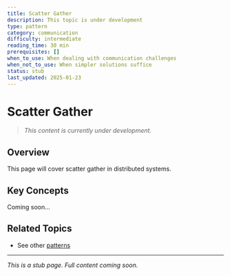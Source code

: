 ```yaml
---
title: Scatter Gather
description: This topic is under development
type: pattern
category: communication
difficulty: intermediate
reading_time: 30 min
prerequisites: []
when_to_use: When dealing with communication challenges
when_not_to_use: When simpler solutions suffice
status: stub
last_updated: 2025-01-23
---
```



# Scatter Gather

> *This content is currently under development.*

## Overview

This page will cover scatter gather in distributed systems.

## Key Concepts

Coming soon...

## Related Topics

- See other [patterns](index.md)

---

*This is a stub page. Full content coming soon.*